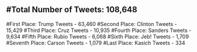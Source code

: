 #Total Number of Tweets: 108,648 
---
#First Place: Trump Tweets - 63,460
#Second Place: Clinton Tweets - 15,429
#Third Place: Cruz Tweets - 10,935
#Fourth Place: Sanders Tweets - 9,634
#Fifth Place: Rubio Tweets - 6,068
#Sixth Place: Jeb! Tweets - 1,709
#Seventh Place: Carson Tweets - 1,079
#Last Place: Kasich Tweets - 334
